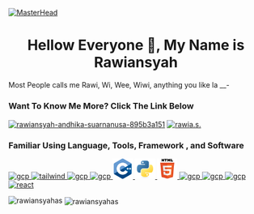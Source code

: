 
[![MasterHead](https://media.giphy.com/media/26tn33aiTi1jkl6H6/giphy.gif)](https://github.com/rawiansyahas)
<h1 align="center">Hellow Everyone 👋, My Name is Rawiansyah</h1>

Most People calls me Rawi, Wi, Wee, Wiwi, anything you like la __-

<h3 align="left">Want To Know Me More? Click The Link Below</h3>
<p align="left">
<a href="https://www.linkedin.com/in/rawiansyah-andhika-suarnanusa-895b3a151" target="blank"><img align="center" src="https://raw.githubusercontent.com/rahuldkjain/github-profile-readme-generator/master/src/images/icons/Social/linked-in-alt.svg" alt="rawiansyah-andhika-suarnanusa-895b3a151" height="30" width="40" /></a>
<a href="https://instagram.com/rawi_a.s" target="blank"><img align="center" src="https://raw.githubusercontent.com/rahuldkjain/github-profile-readme-generator/master/src/images/icons/Social/instagram.svg" alt="rawia.s." height="30" width="40" /></a>
</p>

<h3 align="left">Familiar Using Language, Tools, Framework , and Software</h3>
<p align="left">
<a href="https://laravel.com/" target="_blank" rel="noreferrer"> <img src="https://www.svgrepo.com/show/353985/laravel.svg" alt="gcp" width="40" height="40"/> </a>
<a href="https://tailwindcss.com/" target="_blank" rel="noreferrer"> <img src="https://www.vectorlogo.zone/logos/tailwindcss/tailwindcss-icon.svg" alt="tailwind" width="40" height="40"/> </a>
<a href="https://cloud.google.com" target="_blank" rel="noreferrer"> <img src="https://www.vectorlogo.zone/logos/google_cloud/google_cloud-icon.svg" alt="gcp" width="40" height="40"/> </a>
<a href="https://posit.co/download/rstudio-desktop/" target="_blank" rel="noreferrer"> <img src="https://www.r-project.org/logo/Rlogo.png" alt="gcp" width="40" height="40"/> </a>
<a href="https://en.wikipedia.org/wiki/C%2B%2B" target="_blank" rel="noreferrer"> <img src="https://raw.githubusercontent.com/devicons/devicon/master/icons/cplusplus/cplusplus-original.svg" alt="gcp" width="40" height="40"/> </a>
<a href="https://www.python.org/" target="_blank" rel="noreferrer"> <img src="https://raw.githubusercontent.com/devicons/devicon/master/icons/python/python-original.svg" alt="gcp" width="40" height="40"/> </a>
<a href="https://id.wikipedia.org/wiki/HTML" target="_blank" rel="noreferrer"> <img src="https://raw.githubusercontent.com/devicons/devicon/master/icons/html5/html5-original-wordmark.svg" alt="gcp" width="40" height="40"/> </a>
<a href="https://www.javascript.com/" target="_blank" rel="noreferrer"> <img src="https://www.svgrepo.com/show/353925/javascript.svg" alt="gcp" width="40" height="40"/> </a>
<a href="https://www.java.com/en/" target="_blank" rel="noreferrer"> <img src="https://www.svgrepo.com/show/452234/java.svg" alt="gcp" width="40" height="40"/> </a>
<a href="https://www.arduino.cc/" target="_blank" rel="noreferrer"> <img src="https://www.svgrepo.com/show/353423/arduino.svg" alt="gcp" width="40" height="40"/> </a>
<a href="https://reactjs.org/" target="_blank" rel="noreferrer"> <img src="https://www.svgrepo.com/show/374032/reactjs.svg" alt="react" width="40" height="40"/> </a>

</p>

<p><img align="left" src="https://github-readme-stats.vercel.app/api/top-langs?username=rawiansyahas&show_icons=true&locale=en&layout=compact" alt="rawiansyahas" /></p>

<p>&nbsp;<img align="center" src="https://github-readme-stats.vercel.app/api?username=rawiansyahas&show_icons=true&locale=en" alt="rawiansyahas" /></p>
